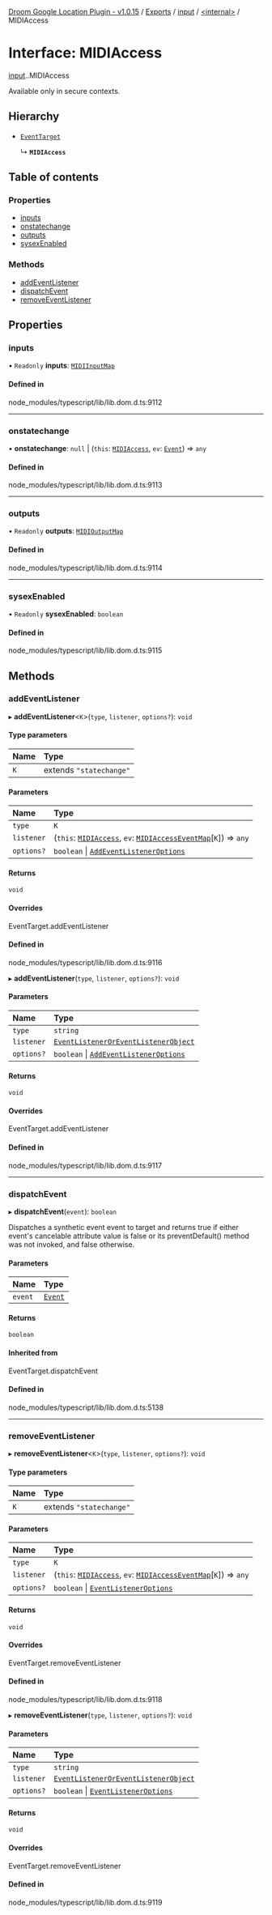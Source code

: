 [Droom Google Location Plugin - v1.0.15](../README.md) / [Exports](../modules.md) / [input](../modules/input.md) / [<internal\>](../modules/input._internal_.md) / MIDIAccess

# Interface: MIDIAccess

[input](../modules/input.md).[<internal>](../modules/input._internal_.md).MIDIAccess

Available only in secure contexts.

## Hierarchy

- [`EventTarget`](../modules/input._internal_.md#eventtarget)

  ↳ **`MIDIAccess`**

## Table of contents

### Properties

- [inputs](input._internal_.MIDIAccess.md#inputs)
- [onstatechange](input._internal_.MIDIAccess.md#onstatechange)
- [outputs](input._internal_.MIDIAccess.md#outputs)
- [sysexEnabled](input._internal_.MIDIAccess.md#sysexenabled)

### Methods

- [addEventListener](input._internal_.MIDIAccess.md#addeventlistener)
- [dispatchEvent](input._internal_.MIDIAccess.md#dispatchevent)
- [removeEventListener](input._internal_.MIDIAccess.md#removeeventlistener)

## Properties

### inputs

• `Readonly` **inputs**: [`MIDIInputMap`](../modules/input._internal_.md#midiinputmap)

#### Defined in

node_modules/typescript/lib/lib.dom.d.ts:9112

___

### onstatechange

• **onstatechange**: ``null`` \| (`this`: [`MIDIAccess`](../modules/input._internal_.md#midiaccess), `ev`: [`Event`](../modules/input._internal_.md#event)) => `any`

#### Defined in

node_modules/typescript/lib/lib.dom.d.ts:9113

___

### outputs

• `Readonly` **outputs**: [`MIDIOutputMap`](../modules/input._internal_.md#midioutputmap)

#### Defined in

node_modules/typescript/lib/lib.dom.d.ts:9114

___

### sysexEnabled

• `Readonly` **sysexEnabled**: `boolean`

#### Defined in

node_modules/typescript/lib/lib.dom.d.ts:9115

## Methods

### addEventListener

▸ **addEventListener**<`K`\>(`type`, `listener`, `options?`): `void`

#### Type parameters

| Name | Type |
| :------ | :------ |
| `K` | extends ``"statechange"`` |

#### Parameters

| Name | Type |
| :------ | :------ |
| `type` | `K` |
| `listener` | (`this`: [`MIDIAccess`](../modules/input._internal_.md#midiaccess), `ev`: [`MIDIAccessEventMap`](input._internal_.MIDIAccessEventMap.md)[`K`]) => `any` |
| `options?` | `boolean` \| [`AddEventListenerOptions`](input._internal_.AddEventListenerOptions.md) |

#### Returns

`void`

#### Overrides

EventTarget.addEventListener

#### Defined in

node_modules/typescript/lib/lib.dom.d.ts:9116

▸ **addEventListener**(`type`, `listener`, `options?`): `void`

#### Parameters

| Name | Type |
| :------ | :------ |
| `type` | `string` |
| `listener` | [`EventListenerOrEventListenerObject`](../modules/input._internal_.md#eventlisteneroreventlistenerobject) |
| `options?` | `boolean` \| [`AddEventListenerOptions`](input._internal_.AddEventListenerOptions.md) |

#### Returns

`void`

#### Overrides

EventTarget.addEventListener

#### Defined in

node_modules/typescript/lib/lib.dom.d.ts:9117

___

### dispatchEvent

▸ **dispatchEvent**(`event`): `boolean`

Dispatches a synthetic event event to target and returns true if either event's cancelable attribute value is false or its preventDefault() method was not invoked, and false otherwise.

#### Parameters

| Name | Type |
| :------ | :------ |
| `event` | [`Event`](../modules/input._internal_.md#event) |

#### Returns

`boolean`

#### Inherited from

EventTarget.dispatchEvent

#### Defined in

node_modules/typescript/lib/lib.dom.d.ts:5138

___

### removeEventListener

▸ **removeEventListener**<`K`\>(`type`, `listener`, `options?`): `void`

#### Type parameters

| Name | Type |
| :------ | :------ |
| `K` | extends ``"statechange"`` |

#### Parameters

| Name | Type |
| :------ | :------ |
| `type` | `K` |
| `listener` | (`this`: [`MIDIAccess`](../modules/input._internal_.md#midiaccess), `ev`: [`MIDIAccessEventMap`](input._internal_.MIDIAccessEventMap.md)[`K`]) => `any` |
| `options?` | `boolean` \| [`EventListenerOptions`](input._internal_.EventListenerOptions.md) |

#### Returns

`void`

#### Overrides

EventTarget.removeEventListener

#### Defined in

node_modules/typescript/lib/lib.dom.d.ts:9118

▸ **removeEventListener**(`type`, `listener`, `options?`): `void`

#### Parameters

| Name | Type |
| :------ | :------ |
| `type` | `string` |
| `listener` | [`EventListenerOrEventListenerObject`](../modules/input._internal_.md#eventlisteneroreventlistenerobject) |
| `options?` | `boolean` \| [`EventListenerOptions`](input._internal_.EventListenerOptions.md) |

#### Returns

`void`

#### Overrides

EventTarget.removeEventListener

#### Defined in

node_modules/typescript/lib/lib.dom.d.ts:9119
